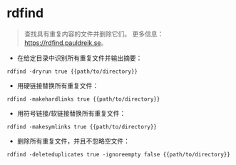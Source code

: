 # rdfind

> 查找具有重复内容的文件并删除它们。
> 更多信息：<https://rdfind.pauldreik.se>。

- 在给定目录中识别所有重复文件并输出摘要：

`rdfind -dryrun true {{path/to/directory}}`

- 用硬链接替换所有重复文件：

`rdfind -makehardlinks true {{path/to/directory}}`

- 用符号链接/软链接替换所有重复文件：

`rdfind -makesymlinks true {{path/to/directory}}`

- 删除所有重复文件，并且不忽略空文件：

`rdfind -deleteduplicates true -ignoreempty false {{path/to/directory}}`